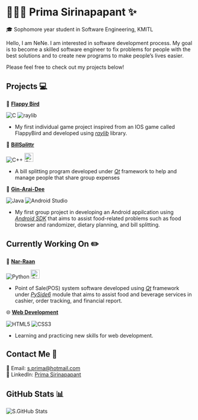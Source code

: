 # 🙇🏻‍♀️ Prima Sirinapapant ✨
🎓 Sophomore year student in Software Engineering, KMITL

Hello, I am NeNe. I am interested in software development process. My goal is to become a skilled software engineer to fix problems for people with the best solutions and to create new programs to make people’s lives easier.

Please feel free to check out my projects below!

## Projects 💻

🐣 [**Flappy Bird**](https://github.com/neneprm/FlappyBird)

<p>
<img src="https://img.icons8.com/color/24/000000/c-programming.png" title="C"/>
<img src="https://github.com/raysan5/raylib/blob/master/logo/raylib_24x24.png?raw=true" title="raylib">
</p>

- My first individual game project inspired from an IOS game called FlappyBird and developed using [_raylib_](https://www.raylib.com) library.

🧾 [**BillSplittr**](https://github.com/neneprm/BillSplittr)

<p>
<img src="https://img.icons8.com/color/24/000000/c-plus-plus-logo.png" title="C++"/>
<img src="https://www.qt.io/hubfs/qt-design-system/assets/logos/qt-logo.svg" alt="Qt Logo" width="24" height="24" title="Qt"/>
</p>

- A bill splitting program developed under [_Qt_](https://www.qt.io) framework to help and manage people that share group expenses

🍩 [**Gin-Arai-Dee**](https://github.com/deeckn/GIN-ARAI-DEE)

<p>
<img src="https://img.icons8.com/color/24/000000/java-coffee-cup-logo--v1.png" title="Java"/>
<img src="https://img.icons8.com/fluency/24/000000/android-studio--v3.png" title="Android Studio"/>
</p>

- My first group project in developing an Android appilcation using [_Android SDK_](https://developer.android.com) that aims to assist food-related problems such as food browser and randomizer, dietary planning, and bill splitting.

## Currently Working On ✏️

🛒 [**Nar-Raan**](https://github.com/TawanLekngam/SEP_Project)

<p>
<img src="https://img.icons8.com/color/24/000000/python--v1.png" title="Python"/>
<img src="https://www.qt.io/hubfs/qt-design-system/assets/logos/qt-logo.svg" alt="Qt Logo" width="24" height="24" title="Qt">
</p>

- Point of Sale(POS) system software developed using [_Qt_](https://www.qt.io) framework under [_PySide6_](https://pypi.org/project/PySide6/) module that aims to assist food and beverage services in cashier, order tracking, and financial report.

🌐 [**Web Development**](https://github.com/neneprm/Web-Development-Bootcamp)

<p>
<img src="https://img.icons8.com/color/24/000000/html-5--v1.png" title="HTML5"/>
<img src="https://img.icons8.com/color/24/000000/css3.png" title="CSS3"/>
</p>

- Learning and practicing new skills for web development.

## Contact Me 📮
📧 Email: s.prima@hotmail.com \
👤 LinkedIn: [Prima Sirinapapant](https://www.linkedin.com/in/prima-sirinapapant-479783218/)

## GitHub Stats 📊

<img align="left" alt="S.GitHub Stats" src="https://github-readme-stats.vercel.app/api?username=neneprm&show_icons=true&theme=dark&hide_border=true" />



<!-- **neneprm/neneprm** is a ✨ _special_ ✨ repository because its `README.md` (this file) appears on your GitHub profile.

Here are some ideas to get you started:

- 🔭 I’m currently working on ...
- 🌱 I’m currently learning ...
- 👯 I’m looking to collaborate on ...
- 🤔 I’m looking for help with ...
- 💬 Ask me about ...
- 📫 How to reach me: ...
- 😄 Pronouns: ...
- ⚡ Fun fact: ... -->
